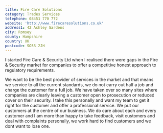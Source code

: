 ```yaml
---
title: Fire Care Solutions
category: Trades Services
telephone: 08451 770 772
website: 'http://www.firecaresolutions.co.uk'
address1: 42 Ashley Gardens
city: Romsey
county: Hampshire
country: UK
postcode: SO53 2JH
---
```

I started Fire Care & Security Ltd when I realised there were gaps in the Fire & Security market for companies to offer a competitive honest approach to regulatory requirements.

We want to be the best provider of services in the market and that means we service to all the current standards, we do not carry out half a job and charge the customer for a full job. We have taken over so many sites where companies are clearly leaving a customer open to prosecution or reduced cover on their security. I take this personally and want my team to get it right for the customer and offer a professional service. We put our customers at the centre of our business. We do care about each and every customer and I am more than happy to take feedback, visit customers and deal with complaints personally, we work hard to find customers and we dont want to lose one.
